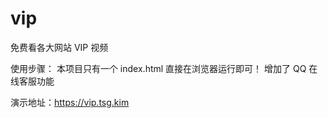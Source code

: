 # vip
免费看各大网站 VIP 视频

使用步骤：
    本项目只有一个 index.html 直接在浏览器运行即可！
    增加了 QQ 在线客服功能
    
   
演示地址：https://vip.tsg.kim
